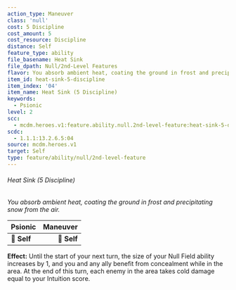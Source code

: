 ```yaml
---
action_type: Maneuver
class: 'null'
cost: 5 Discipline
cost_amount: 5
cost_resource: Discipline
distance: Self
feature_type: ability
file_basename: Heat Sink
file_dpath: Null/2nd-Level Features
flavor: You absorb ambient heat, coating the ground in frost and precipitating snow from the air.
item_id: heat-sink-5-discipline
item_index: '04'
item_name: Heat Sink (5 Discipline)
keywords:
  - Psionic
level: 2
scc:
  - mcdm.heroes.v1:feature.ability.null.2nd-level-feature:heat-sink-5-discipline
scdc:
  - 1.1.1:13.2.6.5:04
source: mcdm.heroes.v1
target: Self
type: feature/ability/null/2nd-level-feature
---
```


###### Heat Sink (5 Discipline)

*You absorb ambient heat, coating the ground in frost and precipitating snow from the air.*

| **Psionic** | **Maneuver** |
| ----------- | -----------: |
| **📏 Self** |  **🎯 Self** |

**Effect:** Until the start of your next turn, the size of your Null Field ability increases by 1, and you and any ally benefit from concealment while in the area. At the end of this turn, each enemy in the area takes cold damage equal to your Intuition score.
